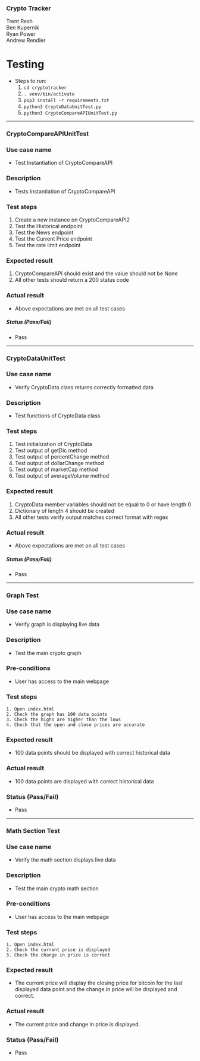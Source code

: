### Crypto Tracker
Trent Resh  
Ben Kupernik  
Ryan Power  
Andrew Rendler

# Testing
  - Steps to run:
      1. `cd cryptotracker`
      2. `. venv/bin/activate`
      3. `pip3 install -r requirements.txt`
      4. `python3 CryptoDataUnitTest.py`
      5. `python3 CryptoCompareAPIUnitTest.py`

---

### CryptoCompareAPIUnitTest

### Use case name
  - Test Instantiation of CryptoCompareAPI

### Description
  - Tests Instantiation of CryptoCompareAPI

### Test steps
  1. Create a new instance on CryptoCompareAPI2
  2. Test the Historical endpoint
  3. Test the News endpoint
  4. Test the Current Price endpoint
  5. Test the rate limit endpoint

### Expected result
   1. CryptoCompareAPI should exist and the value should not be None
   2. All other tests should return a 200 status code

### Actual result
  - Above expectations are met on all test cases

##### Status (Pass/Fail)
  - Pass

---

### CryptoDataUnitTest

### Use case name
  - Verify CryptoData class returns correctly formatted data

### Description
  - Test functions of CryptoData class

### Test steps
  1. Test initialization of CryptoData
  2. Test output of getDic method
  3. Test output of percentChange method
  4. Test output of dollarChange method
  5. Test output of marketCap method
  6. Test output of averageVolume method

### Expected result
   1. CryptoData member variables should not be equal to 0 or have length 0
   2. Dictionary of length 4 should be created
   3. All other tests verify output matches correct format with regex

### Actual result
  - Above expectations are met on all test cases

##### Status (Pass/Fail)
  - Pass


---
### Graph Test

### Use case name
  - Verify graph is displaying live data

### Description
  - Test the main crypto graph

### Pre-conditions
  - User has access to the main webpage

### Test steps
    1. Open index.html
    2. Check the graph has 100 data points
    3. Check the highs are higher than the lows
    4. Check that the open and close prices are accurate

### Expected result
  - 100 data points should be displayed with correct historical data

### Actual result
  - 100 data points are displayed with correct historical data

### Status (Pass/Fail)
  - Pass

---

### Math Section Test

### Use case name
  - Verify the math section displays live data

### Description
  - Test the main crypto math section

### Pre-conditions
  - User has access to the main webpage

### Test steps
    1. Open index.html
    2. Check the current price is displayed
    3. Check the change in price is correct

### Expected result
  - The current price will display the closing price for bitcoin for the last displayed data point and the change in price will be displayed and correct.

### Actual result
  - The current price and change in price is displayed.

### Status (Pass/Fail)
  - Pass
